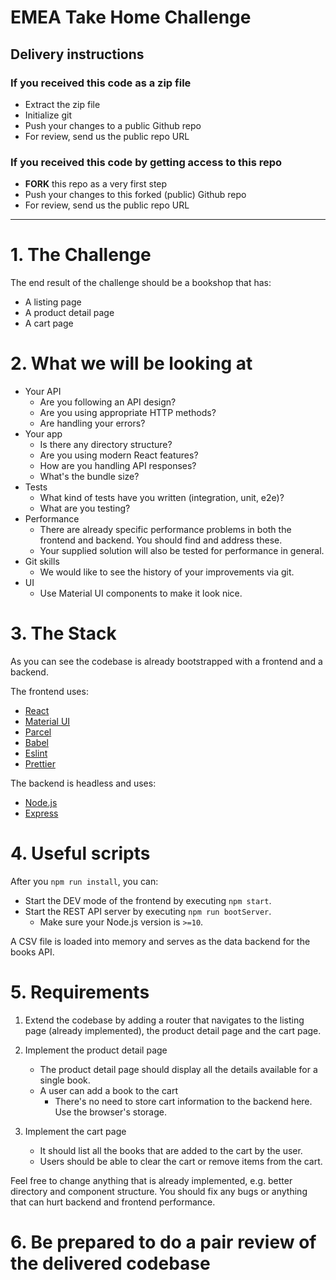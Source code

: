 EMEA Take Home Challenge
=================

## Delivery instructions

### If you received this code as a zip file
- Extract the zip file
- Initialize git
- Push your changes to a public Github repo
- For review, send us the public repo URL

### If you received this code by getting access to this repo
- **FORK** this repo as a very first step
- Push your changes to this forked (public) Github repo
- For review, send us the public repo URL

---

# 1. The Challenge
The end result of the challenge should be a bookshop that has:
* A listing page
* A product detail page
* A cart page

# 2. What we will be looking at
* Your API
    * Are you following an API design?
    * Are you using appropriate HTTP methods?
    * Are handling your errors?
* Your app
    * Is there any directory structure?
    * Are you using modern React features?
    * How are you handling API responses?
    * What's the bundle size?
* Tests
    * What kind of tests have you written (integration, unit, e2e)?
    * What are you testing?
* Performance
    * There are already specific performance problems in both the frontend and backend. You should find and address these.
    * Your supplied solution will also be tested for performance in general.
* Git skills
    * We would like to see the history of your improvements via git.
* UI
    * Use Material UI components to make it look nice.

# 3. The Stack
As you can see the codebase is already bootstrapped with a frontend and a backend.

The frontend uses:
* [React](https://reactjs.org/)
* [Material UI](https://material-ui.com/)
* [Parcel](https://parceljs.org/)
* [Babel](https://babeljs.io/)
* [Eslint](https://eslint.org/)
* [Prettier](https://prettier.io/)

The backend is headless and uses:
* [Node.js](https://nodejs.org/en/)
* [Express](https://expressjs.com/)

# 4. Useful scripts
After you `npm run install`, you can:
* Start the DEV mode of the frontend by executing `npm start`.
* Start the REST API server by executing `npm run bootServer`.
    * Make sure your Node.js version is `>=10`.

A CSV file is loaded into memory and serves as the data backend for the books API.

# 5. Requirements
1. Extend the codebase by adding a router that navigates to the listing page (already implemented), the product detail page and the cart page.

2. Implement the product detail page
    * The product detail page should display all the details available for a single book.
    * A user can add a book to the cart
         * There's no need to store cart information to the backend here. Use the browser's storage.

3. Implement the cart page
    * It should list all the books that are added to the cart by the user.
    * Users should be able to clear the cart or remove items from the cart.

Feel free to change anything that is already implemented, e.g. better directory and component structure. You should fix any bugs or anything that can hurt backend and frontend performance.

# 6. Be prepared to do a pair review of the delivered codebase
